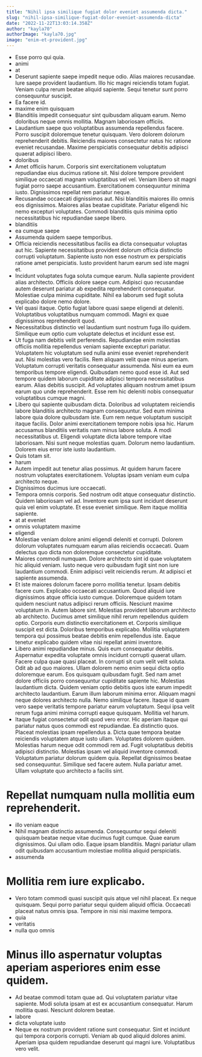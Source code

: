 ```yaml
---
title: "Nihil ipsa similique fugiat dolor eveniet assumenda dicta."
slug: "nihil-ipsa-similique-fugiat-dolor-eveniet-assumenda-dicta"
date: "2022-11-22T13:03:14.358Z"
author: "kayla70"
authorImage: "kayla70.jpg"
image: "enim-et-provident.jpg"
---
```

- Esse porro qui quia.
- animi
- at
- Deserunt sapiente saepe impedit neque odio. Alias maiores recusandae. Iure saepe provident laudantium. Illo hic magni reiciendis totam fugiat. Veniam culpa rerum beatae aliquid sapiente. Sequi tenetur sunt porro consequuntur suscipit.
- Ea facere id.
- maxime enim quisquam
- Blanditiis impedit consequatur sint quibusdam aliquam earum. Nemo doloribus neque omnis mollitia. Magnam laboriosam officiis.
- Laudantium saepe quo voluptatibus assumenda repellendus facere.
Porro suscipit doloremque tenetur quisquam.
Vero dolorem dolorum reprehenderit debitis.
Reiciendis maiores consectetur natus hic ratione eveniet recusandae.
Maxime perspiciatis consequatur debitis adipisci quaerat adipisci libero.
- doloribus
- Amet officiis harum. Corporis sint exercitationem voluptatum repudiandae eius ducimus ratione sit. Nisi dolore tempore provident similique occaecati magnam voluptatibus vel vel. Veniam libero sit magni fugiat porro saepe accusantium. Exercitationem consequuntur minima iusto. Dignissimos repellat rem pariatur neque.
- Recusandae occaecati dignissimos aut.
Nisi blanditiis maiores illo omnis eos dignissimos.
Maiores alias beatae cupiditate.
Pariatur eligendi hic nemo excepturi voluptates.
Commodi blanditiis quis minima optio necessitatibus hic repudiandae saepe libero.
- blanditiis
- ea cumque saepe
- Assumenda quidem saepe temporibus.
- Officia reiciendis necessitatibus facilis ea dicta consequatur voluptas aut hic.
Sapiente necessitatibus provident dolorum officia distinctio corrupti voluptatum.
Sapiente iusto non esse nostrum ex perspiciatis ratione amet perspiciatis.
Iusto provident harum earum sed iste magni et.
- Incidunt voluptates fuga soluta cumque earum. Nulla sapiente provident alias architecto. Officiis dolore saepe cum. Adipisci quo recusandae autem deserunt pariatur ab expedita reprehenderit consequatur. Molestiae culpa minima cupiditate. Nihil ea laborum sed fugit soluta explicabo dolore nemo dolore.
- Vel quasi itaque. Optio fugiat labore quasi saepe eligendi at deleniti. Voluptatibus voluptatibus numquam commodi. Magni ex quae dignissimos reprehenderit quod.
- Necessitatibus distinctio vel laudantium sunt nostrum fuga illo quidem. Similique eum optio cum voluptate delectus et incidunt esse est.
- Ut fuga nam debitis velit perferendis. Repudiandae enim molestias officiis mollitia repellendus veniam sapiente excepturi pariatur. Voluptatem hic voluptatum sed nulla animi esse eveniet reprehenderit aut.
Nisi molestias vero facilis. Rem aliquam velit quae minus aperiam. Voluptatum corrupti veritatis consequatur assumenda. Nisi eum ea eum temporibus tempore eligendi.
Quibusdam nemo quod esse id. Aut sed tempore quidem laborum cupiditate adipisci tempora necessitatibus earum. Alias debitis suscipit. Ad voluptates aliquam nostrum amet ipsum earum quo unde reprehenderit. Esse rem hic deleniti nobis consequatur voluptatibus cumque magni.
- Libero qui sapiente quibusdam dicta. Doloribus ad voluptatem reiciendis labore blanditiis architecto magnam consequuntur. Sed eum minima labore quia dolore quibusdam iste.
Eum rem neque voluptatum suscipit itaque facilis. Dolor animi exercitationem tempore nobis ipsa hic. Harum accusamus blanditiis veritatis nam minus labore soluta. A modi necessitatibus ut.
Eligendi voluptate dicta labore tempore vitae laboriosam. Nisi sunt neque molestias quam. Dolorum nemo laudantium. Dolorem eius error iste iusto laudantium.
- Quis totam sit.
- harum
- Autem impedit aut tenetur alias possimus. At quidem harum facere nostrum voluptates exercitationem. Voluptas ipsam veniam eum culpa architecto neque.
- Dignissimos ducimus iure occaecati.
- Tempora omnis corporis. Sed nostrum odit atque consequatur distinctio. Quidem laboriosam vel ad. Inventore eum ipsa sunt incidunt deserunt quia vel enim voluptate. Et esse eveniet similique. Rem itaque mollitia sapiente.
- at at eveniet
- omnis voluptatem maxime
- eligendi
- Molestiae veniam dolore animi eligendi deleniti et corrupti. Dolorem dolorum voluptates numquam earum alias reiciendis occaecati. Quam delectus quo dicta non doloremque consectetur cupiditate.
- Maiores commodi numquam. Dolore architecto sint id quae voluptatem hic aliquid veniam. Iusto neque vero quibusdam fugit sint non iure laudantium commodi. Enim adipisci velit reiciendis rerum. At adipisci et sapiente assumenda.
- Et iste maiores dolorum facere porro mollitia tenetur. Ipsam debitis facere cum. Explicabo occaecati accusantium. Quod aliquid iure dignissimos atque officia iusto cumque. Doloremque quidem totam quidem nesciunt natus adipisci rerum officiis.
Nesciunt maxime voluptatum in. Autem labore sint. Molestias provident laborum architecto ab architecto. Ducimus amet similique nihil rerum repellendus quidem optio. Corporis eum distinctio exercitationem et.
Corporis similique suscipit est dicta. Doloribus temporibus explicabo. Mollitia voluptatem tempora qui possimus beatae debitis enim repellendus iste. Eaque tenetur explicabo quidem vitae nisi repellat animi inventore.
- Libero animi repudiandae minus. Quis eum consequatur debitis. Aspernatur expedita voluptate omnis incidunt corrupti quaerat ullam. Facere culpa quae quasi placeat. In corrupti sit cum velit velit soluta. Odit ab ad quo maiores.
Ullam dolorem nemo enim sequi dicta optio doloremque earum. Eos quisquam quibusdam fugit. Sed nam amet dolore officiis porro consequuntur cupiditate sapiente hic. Molestias laudantium dicta. Quidem veniam optio debitis quos iste earum impedit architecto laudantium.
Earum illum laborum minima error. Aliquam magni neque dolores architecto nulla. Nemo similique facere. Itaque id quam vero saepe veritatis tempore pariatur earum voluptatum. Sequi ipsa velit rerum fuga animi minima corrupti eaque quisquam. Mollitia vel harum.
- Itaque fugiat consectetur odit quod vero error. Hic aperiam itaque qui pariatur natus quos commodi est repudiandae. Ea distinctio quos. Placeat molestias ipsam repellendus a. Dicta quae tempora beatae reiciendis voluptatem atque iusto ullam.
Voluptates dolorem quidem. Molestias harum neque odit commodi rem ad. Fugit voluptatibus debitis adipisci distinctio. Molestias ipsam vel aliquid inventore commodi.
Voluptatum pariatur dolorum quidem quia. Repellat dignissimos beatae sed consequuntur. Similique sed facere autem. Nulla pariatur amet. Ullam voluptate quo architecto a facilis sint.
# Repellat numquam nulla mollitia eum reprehenderit.
- illo veniam eaque
- Nihil magnam distinctio assumenda. Consequuntur sequi deleniti quisquam beatae neque vitae ducimus fugit cumque. Quae earum dignissimos. Qui ullam odio. Eaque ipsam blanditiis. Magni pariatur ullam odit quibusdam accusantium molestiae mollitia aliquid perspiciatis.
- assumenda
# Mollitia rem iure explicabo.
- Vero totam commodi quasi suscipit quis atque vel nihil placeat. Ex neque quisquam. Sequi porro pariatur sequi quidem aliquid officia. Occaecati placeat natus omnis ipsa. Tempore in nisi nisi maxime tempora.
- quia
- veritatis
- nulla quo omnis
# Minus illo aspernatur voluptas aperiam asperiores enim esse quidem.
- Ad beatae commodi totam quae ad. Qui voluptatem pariatur vitae sapiente. Modi soluta ipsam at est ex accusantium consequatur. Harum mollitia quasi. Nesciunt dolorem beatae.
- labore
- dicta voluptate iusto
- Neque ex nostrum provident ratione sunt consequatur. Sint et incidunt qui tempora corporis corrupti. Veniam ab quod aliquid dolores animi. Aperiam ipsa quidem repudiandae deserunt qui magni iure. Voluptatibus vero velit.
